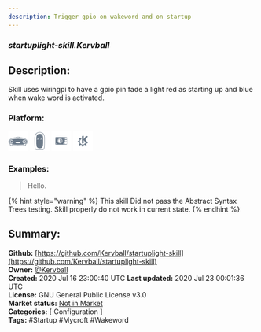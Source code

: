 ```yaml
---
description: Trigger gpio on wakeword and on startup
---
```


### _startuplight-skill.Kervball_  
## Description:  
Skill uses wiringpi to have a gpio pin fade a light red as starting up and blue when wake word is activated.  
  
  
### Platform:  
 ![Mark I](../.gitbook/assets/mark-1-icon.png)  ![Mark II](../.gitbook/assets/mark-2-icon.png)  ![Picroft](../.gitbook/assets/picroft-icon.png)  ![plasmoid](../.gitbook/assets/kde.png)   
### Examples:  
> Hello.  
  
{% hint style="warning" %}
This skill Did not pass the Abstract Syntax Trees testing. Skill properly do not work in current state.
{% endhint %}
  
## Summary:  
**Github:** [https://github.com/Kervball/startuplight-skill](https://github.com/Kervball/startuplight-skill)  
**Owner:** [@Kervball](https://github.com/Kervball)  
**Created:** 2020 Jul 16 23:00:40 UTC  **Last updated:** 2020 Jul 23 00:01:36 UTC  
**License:** GNU General Public License v3.0  
**Market status:** [Not in Market](https://market.mycroft.ai/skill/)  
**Categories:** [ Configuration ]   
**Tags:** \#Startup \#Mycroft \#Wakeword   
